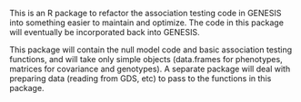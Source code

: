 This is an R package to refactor the association testing code in GENESIS into something easier to maintain and optimize. The code in this package will eventually be incorporated back into GENESIS.

This package will contain the null model code and basic association testing functions, and will take only simple objects (data.frames for phenotypes, matrices for covariance and genotypes). A separate package will deal with preparing data (reading from GDS, etc) to pass to the functions in this package.
